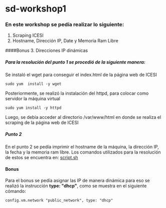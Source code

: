 # sd-workshop1

### En este workshop se pedía realizar lo siguiente: 

1. Scraping ICESI
2. Hostname, Dirección IP, Date y Memoria Ram Libre

####Bonus
3. Direcciones IP dinámicas


##### Para la resolución del punto 1 se procedió de la siguiente manera: 

Se instaló el wget para conseguir el index.html de la página web de ICESI

`sudo yum  install -y wget`

Posteriormente, se realizó la instalación del httpd, para colocar como servidor la máquina virtual

`sudo yum install -y httpd`

Luego, se debía acceder al directorio /var/www/html en donde se realiza el scraping de la página web de ICESI

##### Punto 2

En el punto 2 se pedía imprimir el hostname de la máquina, la dirección IP, la fecha y la memoria ram libre. Los comandos utilizados para la resolución de estos se encuentra en: 
[script.sh](https://github.com/DanielCerquera13/sd-workshop1/blob/master/script.sh "script.sh")

#### Bonus
Para el bonus se pedía asignar las IP de manera dinámica para eso se realizó la instrucción **type: "dhcp"**, como se muestra en el siguiente cómando:

`config.vm.network "public_network", type: "dhcp"`
